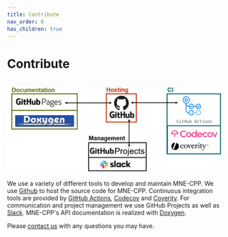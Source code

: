 ```yaml
---
title: Contribute
nav_order: 6
has_children: true
---
```

# Contribute

&nbsp; &nbsp; &nbsp; &nbsp; &nbsp; &nbsp; &nbsp; &nbsp; ![If you can read this I messed up adding the image](../../images/dev_tools.png)

We use a variety of different tools to develop and maintain MNE-CPP. We use [Github](https://github.com/mne-tools/mne-cpp) to host the source code for MNE-CPP. Continuous integration tools are provided by [GitHub Actions](https://github.com/mne-tools/mne-cpp/actions), [Codecov](https://codecov.io/gh/mne-tools/mne-cpp) and [Coverity](https://scan.coverity.com/projects/mne-tools-mne-cpp). For communication and project management we use GitHub Projects as well as [Slack](https://mne-cpp.slack.com/). MNE-CPP's API documentation is realized with [Doxygen](http://www.doxygen.nl/).

Please [contact us](../../team.md) with any questions you may have.
